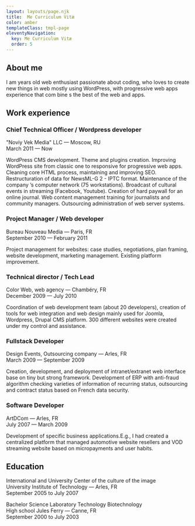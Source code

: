 ```yaml
---
layout: layouts/page.njk
title:  Me Curriculum Vitæ
color: amber
templateClass: tmpl-page
eleventyNavigation:
  key: Me Curriculum Vitæ
  order: 5
---
```




## About me

I am <span id="hOIA"></span> years old web enthusiast passionate about coding, who loves to create new things in web mostly using WordPress, with progressive web apps experience that com bine s the best of the web and apps.

## Work experience

### Chief Technical Officer / Wordpress developer

"Noviy Vek Media" LLC — Moscow, RU  
March 2011 — Now

WordPress CMS development. Theme and plugins creation. Improving WordPress site from classic one to responsive for progressive web apps. Cleaning core HTML process, maintaining and improving SEO. Restructuration of data for NewsML-G 2 - IPTC format. Maintenance of the company ’s computer network (75 workstations). Broadcast of cultural events in streaming (Facebook, Youtube). Creation of hard paywall for an online journal. Web content management training for journalists and community managers. Outsourcing administration of web server systems.

### Project Manager  / Web developer

Bureau Nouveau Media — Paris, FR  
September 2010 — February 2011

Project management for websites: case studies, negotiations, plan framing, website development, marketing management. Existing platform improvement.

### Technical director / Tech Lead

Color Web, web agency — Chambéry, FR  
December 2009 — July 2010

Coordination of web development team (about 20 developers), creation of tools for web integration and web design mainly used for Joomla, Wordpress, Drupal CMS platform. 300 different websites were created under my control and assistance.

### Fullstack Developer

Design Events, Outsourcing company — Arles, FR  
March 2009 — September 2009

Creation, development, and deployment of intranet/extranet web interface base on tiny but strong framework. Development of ERP with anti-fraud algorithm checking varieties of information of recurring status, outsourcing and contract status based on French data security.

### Software Developer

ArtDCom — Arles, FR  
July 2007 — March 2009

Development of specific business applications.E.g., I had created a centralized platform that managed automotive website resellers and VOD streaming website based on micropayments and user habits.

## Education

International and University Center of the culture of the image  
University Institute of Technology — Arles, FR  
September 2005 to July 2007

Bachelor Science Laboratory Technology Biotechnology  
High school Jules Ferry — Canne, FR  
September 2000 to July 2003

<script>howOldIAm.inYears('08/23/1982');</script>